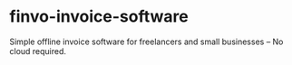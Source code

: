# finvo-invoice-software
Simple offline invoice software for freelancers and small businesses – No cloud required.
